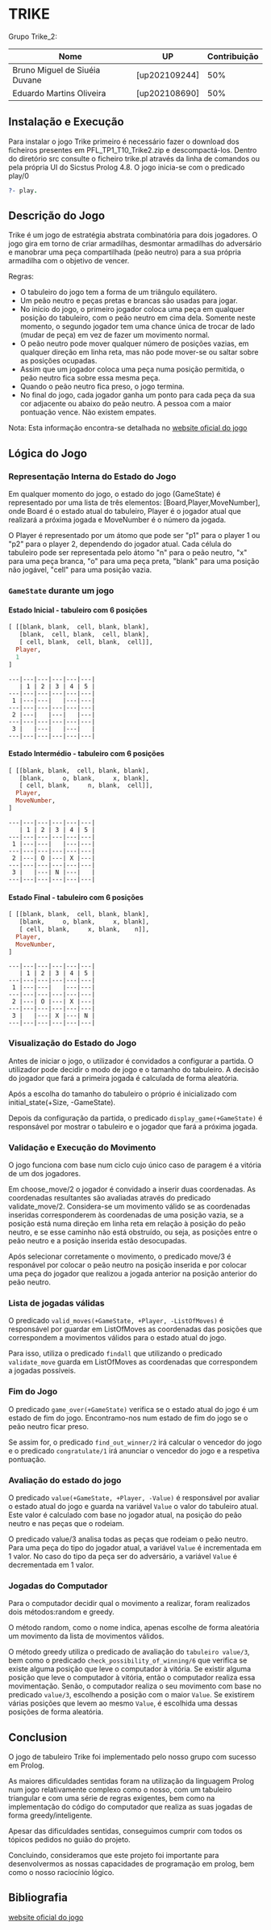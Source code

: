 # TRIKE

Grupo Trike_2:

| Nome                         | UP            | Contribuição |
| ------------                 | ------------  |------------  |
| Bruno Miguel de Siuéia Duvane| [up202109244] |50%           |
| Eduardo Martins Oliveira     | [up202108690] |50%           |


## Instalação e Execução

Para instalar o jogo Trike primeiro é necessário fazer o download dos ficheiros presentes em PFL_TP1_T10_Trike2.zip e descompactá-los. Dentro do diretório src consulte o ficheiro trike.pl através da linha de comandos ou pela própria UI do Sicstus Prolog 4.8.
O jogo inicia-se com o predicado play/0

```prolog
?- play.
```

## Descrição do Jogo

Trike é um jogo de estratégia abstrata combinatória para dois jogadores. O jogo gira em torno de criar armadilhas, desmontar armadilhas do adversário e manobrar uma peça compartilhada (peão neutro) para a sua própria armadilha com o objetivo de vencer.
  
Regras: 
- O tabuleiro do jogo tem a forma de um triângulo equilátero.
- Um peão neutro e peças pretas e brancas são usadas para jogar.
- No início do jogo, o primeiro jogador coloca uma peça em qualquer posição do tabuleiro, com o peão neutro em cima dela. Somente neste momento, o segundo jogador tem uma chance única de trocar de lado (mudar de peça) em vez de fazer um movimento normal.
- O peão neutro pode mover qualquer número de posições vazias, em qualquer direção em linha reta, mas não pode mover-se ou saltar sobre as posições ocupadas.
- Assim que um jogador coloca uma peça numa posição permitida, o peão neutro fica sobre essa mesma peça.
- Quando o peão neutro fica preso, o jogo termina.
- No final do jogo, cada jogador ganha um ponto para cada peça da sua cor adjacente ou abaixo do peão neutro. A pessoa com a maior pontuação vence. Não existem empates.
    
Nota: Esta informação encontra-se detalhada no [website oficial do jogo](https://boardgamegeek.com/boardgame/307379/trike)

## **Lógica do Jogo**

### **Representação Interna do Estado do Jogo**

Em qualquer momento do jogo, o estado do jogo (GameState) é representado por uma lista de três elementos: [Board,Player,MoveNumber], onde Board é o estado atual do tabuleiro, Player é o jogador atual que realizará a próxima jogada e MoveNumber é o número da jogada.

O Player é representado por um átomo que pode ser "p1" para o player 1 ou "p2" para o player 2, dependendo do jogador atual. Cada célula do tabuleiro pode ser representada pelo átomo "n" para o peão neutro, "x" para uma peça branca, "o" para uma peça preta, "blank" para uma posição não jogável, "cell" para uma posição vazia. 

### **`GameState` durante um jogo**
#### **Estado Inicial - tabuleiro com 6 posições**

```prolog
[ [[blank, blank,  cell, blank, blank],
   [blank,  cell, blank,  cell, blank],
   [ cell, blank,  cell, blank,  cell]],
  Player,
  1
]
```
```
---|---|---|---|---|---|
   | 1 | 2 | 3 | 4 | 5 |
---|---|---|---|---|---|
 1 |---|---|   |---|---|
---|---|---|---|---|---|
 2 |---|   |---|   |---|
---|---|---|---|---|---|
 3 |   |---|   |---|   |
---|---|---|---|---|---|
```

#### **Estado Intermédio - tabuleiro com 6 posições**

```prolog
[ [[blank, blank,  cell, blank, blank],
   [blank,     o, blank,     x, blank],
   [ cell, blank,     n, blank,  cell]],
  Player,
  MoveNumber,
]
```
```
---|---|---|---|---|---|
   | 1 | 2 | 3 | 4 | 5 |
---|---|---|---|---|---|
 1 |---|---|   |---|---|
---|---|---|---|---|---|
 2 |---| O |---| X |---|
---|---|---|---|---|---|
 3 |   |---| N |---|   |
---|---|---|---|---|---|
```

#### **Estado Final - tabuleiro com 6 posições**

```prolog
[ [[blank, blank,  cell, blank, blank],
   [blank,     o, blank,     x, blank],
   [ cell, blank,     x, blank,    n]],
  Player,
  MoveNumber,
]
```
```
---|---|---|---|---|---|
   | 1 | 2 | 3 | 4 | 5 |
---|---|---|---|---|---|
 1 |---|---|   |---|---|
---|---|---|---|---|---|
 2 |---| O |---| X |---|
---|---|---|---|---|---|
 3 |   |---| X |---| N |
---|---|---|---|---|---|
```

### **Visualização do Estado do Jogo**

Antes de iniciar o jogo, o utilizador é convidados a configurar a partida. O utilizador pode decidir o modo de jogo e o tamanho do tabuleiro. A decisão do jogador que fará a primeira jogada é calculada de forma aleatória.

Após a escolha do tamanho do tabuleiro o próprio é inicializado com initial_state(+Size, -GameState).

Depois da configuração da partida, o predicado `display_game(+GameState)` é responsável por mostrar o tabuleiro e o jogador que fará a próxima jogada.

### **Validação e Execução do Movimento**

O jogo funciona com base num ciclo cujo único caso de paragem é a vitória de um dos jogadores.

Em choose_move/2 o jogador é convidado a inserir duas coordenadas. As coordenadas resultantes são avaliadas através do predicado validate_move/2. Considera-se um movimento válido se as coordenadas inseridas corresponderem às coordenadas de uma posição vazia, se a posição está numa direção em linha reta em relação à posição do peão neutro, e se esse caminho não está obstruído, ou seja, as posições entre o peão neutro e a posição inserida estão desocupadas.

Após selecionar corretamente o movimento, o predicado move/3 é responável por colocar o peão neutro na posição inserida e por colocar uma peça do jogador que realizou a jogada anterior na posição anterior do peão neutro.

### **Lista de jogadas válidas**

O predicado `valid_moves(+GameState, +Player, -ListOfMoves)` é responsável por guardar em ListOfMoves as coordenadas das posições que correspondem a movimentos válidos para o estado atual do jogo. 

Para isso, utiliza o predicado `findall` que utilizando o predicado `validate_move` guarda em ListOfMoves as coordenadas que correspondem a jogadas possíveis.

### **Fim do Jogo**

O predicado `game_over(+GameState)` verifica se o estado atual do jogo é um estado de fim do jogo. Encontramo-nos num estado de fim do jogo se o peão neutro ficar preso. 

Se assim for, o predicado `find_out_winner/2` irá calcular o vencedor do jogo e o predicado `congratulate/1` irá anunciar o vencedor do jogo e a respetiva pontuação.

### **Avaliação do estado do jogo**

O predicado `value(+GameState, +Player, -Value)` é responsável por avaliar o estado atual do jogo e guarda na variável `Value` o valor do tabuleiro atual. Este valor é calculado com base no jogador atual, na posição do peão neutro e nas peças que o rodeiam.

O predicado value/3 analisa todas as peças que rodeiam o peão neutro. Para uma peça do tipo do jogador atual, a variável `Value` é incrementada em 1 valor. No caso do tipo da peça ser do adversário, a variável `Value` é decrementada em 1 valor.

### **Jogadas do Computador**

Para o computador decidir qual o movimento a realizar, foram realizados dois métodos:random e greedy.

O método random, como o nome indica, apenas escolhe de forma aleatória um movimento da lista de movimentos válidos.

O método greedy utiliza o predicado de avaliação do `tabuleiro value/3`, bem como o predicado `check_possibility_of_winning/6` que verifica se existe alguma posição que leve o computador à vitória. Se existir alguma posição que leve o computador à vitória, então o computador realiza essa movimentação. Senão, o computador realiza o seu movimento com base no predicado `value/3`, escolhendo a posição com o maior `Value`. Se existirem várias posições que levem ao mesmo `Value`, é escolhida uma dessas posições de forma aleatória.

## **Conclusion**

O jogo de tabuleiro Trike foi implementado pelo nosso grupo com sucesso em Prolog. 

As maiores dificuldades sentidas foram na utilização da linguagem Prolog num jogo relativamente complexo como o nosso, com um tabuleiro triangular e com uma série de regras exigentes, bem como na implementação do código do computador que realiza as suas jogadas de forma greedy/inteligente.

Apesar das dificuldades sentidas, conseguimos cumprir com todos os tópicos pedidos no guião do projeto.

Concluindo, consideramos que este projeto foi importante para desenvolvermos as nossas capacidades de programação em prolog, bem como o nosso raciocínio lógico.

## **Bibliografia**

[website oficial do jogo](https://boardgamegeek.com/boardgame/307379/trike)
